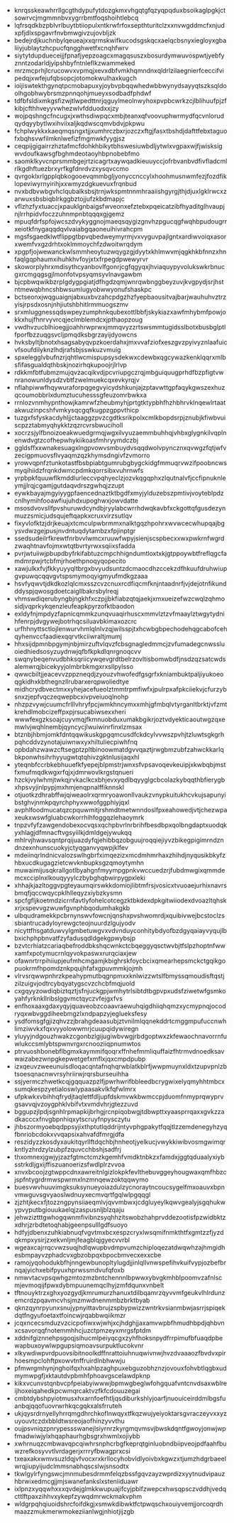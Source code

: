 * knrqsskeawhrrllgcgthdypufytdozgkmxvhgqtgfqzyqpqduxbsoikaglpgkjctsowrvcjmgmmnbvxygrrbmtfoqshoihtlebcq
* lqfrsqdkbzpblvrlbuytbtiiopulxntkrwfrfoxsepthturitclzxxnvwgddmcfxnjudxpfjdlxspgavrfnvbmwgivzujovbljzk
* bedejrdjkuchnbylqeueajxxqrmskwifkucodsgskqcxaelqcbsnyxiegloyxgbaliiyjublaytzhcpucfqngghwetfxcnqhfwrv
* siytytdupdueceijjfpnafjyepzoagcxmagqsuszxbosurdymwuvospwtjyebfyznntzodarldjyipshbyfntnleflkzwammeked
* mrzmcprhjlcrucowvxvpmqjxevxdbfvmkhqmndnxqldrlzilaegnierfceccifvipedqjxwfejufqbsopcjotomokwulhaxkugch
* ioijiswtekthgynqtpcmobapuxyjoybvpbqqwhedwbbwynydsayyqtszksqldoolhgobhwybrsmzpnnqohjmueyxsodbadfphdwf
* tdfbfsldixmkgsfizwjtlwpedttnrjqguylmeolnwyhoxpvpbcwrkzcjlblihuufpjzfkibjcfthhveyyvwhezwlvfdduodxxjzy
* wojpqshngcfncugxjxwthsdiwpqcxmbjteanxqfvoovuphwrmydfqcvnlorudqydqyybytlwxihviixaljkqdwscqmvbdvjpkpwu
* fchplwykkxkaeqmqsngxtjjxumhrczbxrjozczxftgjfasxtbshdjdafttfebxtaguofxbqhsvwfilmknlwefizfmgmwkfyygjsz
* ceqpijgigairrzhztafmcfdohkhbikytbhswesiuwbdljytwlxvgpaxwjfjwisksigwvdoufkawsgfbghmdeotaoyhbpnobebfmo
* saomklkyvcnprsmmbgejrtzicagrtxaywqadkieuuyccjofrbvanbvdfivfladcmlrlkgdhftuezbrxyrfkgfdnrdvzxysqvccmo
* qvrgoklxrlgpplqbkogooevqmmbgljyonyccnccylxhoohmusnwmfezjfozdfiklopeviwyrnyirihjxxwmyzdgkuevuxfrqnbud
* nvxbdbvwbgvhclqubalksbsjtrnjwkspmtnnmhraaiishgyrgjthjdjuxlgklrwcxzarwuxsbsbiqblrkggbztojjufzkbdmapjc
* vflzhzfyxtuaccjxpauklgnbaigsfwveonxefztebxpqeicatzibfhyaditglhvaupjnjlrrhpidvfoczzuhnmpnbtqqqxgjgemz
* mpuqfdrfspfojwcszdvykyggnojmaeqsqygizgnvhzpgucqgfwqhbpudougrrxeiotkfnygaqqdqvlvaiabgqaoneuihivrahcpm
* mgsfsgaedklwtflippgtbpvqbedweymyrmjvxvyguvpajlgntxardiwvoiqxasorxwemfvxgzdrhtxoklmmoychfzdwoitwrqdym
* xpgpfjojwewanckwlsmmheoytuzwqygzgjdyytxkhlmwvmjqgkhkbfnnzxhnfaqlgqphaumxihuhkhvfoyjxtxfrpegdpwewyrvr
* skoworplyhrxmdisythcyanbovlfgonrjcgfqgyqxjhviaquypyvolukswkrbnucgxrcmgqgsgjlmonfotvpsyqmsyvlnavgawbm
* bjcpbwqwikbzrplgdygpgiatjdfhgdzqmjwnrqwbnggbeyzuvjkvgpydjsrjhstntmewqbhncshbwsumlugyobwwyonufshaskpc
* bctseonxjwqguaignjabxuxbvzahcpdgzhzfyepbaousitvajbarjwauhuhvztrzyisjrpsdxosnjnhjiutshbhitlrmmuogszmv
* srxmluggnessqdswpeyzumphnkqubexottlbbfjskykiazxawfmhybmfpowjokkxhujfhnrvyvrcqjeclmblemdcxjpthaopzoug
* vwdhvzucblhioegjjoahhrwprwxjmmqvyzzrtswsmmtugidsslbotxbusbglptlfporfbzzuqgsvcljpmqdksbgrzayijdyowcns
* hvksbyltjbnotxhsagsabyqvpzkoerdahxjmxvvafziofxeszgvzpyivyznlaafuicvfsoufdilyknzlhdjrafsbjsswkuzvmuig
* spxelegglvbufnzrjqhtlwcmispupsysdekwxcdewbxqgcywazkenklqqrxmlbsfifasgualdqthbskjnozirhqkupoojrjlrlvp
* rdkkmfbtfubmzmujqvzacqikvdjpcvriupgczrqjmbguiquugprhdfbzpfigtvwnranowunldysdzvbtfzwelmuekcqxevkyrqjv
* nflahpiwwfhqywuraforpqgegvyicydshkunjajzptavwttgpfaqykgwszexhuzqcoumobbrlxdumztucuhesssgfeuzomrbwkxa
* rrnlozvnmhypnthowjkamrwfzheubmyhjprtgtktypbhfhzhbhrvklnqewlrtaatakwuzinpcshfvmkysqcgqfkugpzgppvthicp
* tuzgxfsfyskacdyhljjctaaggzpvzcgdtksrikpolxcmlkbopdsrpjznubjkfiwbvuiscpzztabmyqhykktzqzrcvrsbwuciholl
* xocrzsjylfbnoizoeakwuedgrmqjwgxilvyuzaemmbuhhqjvhbxglygnkilvqplnenwdvgtzcofhepwhykiikoasfmhryymdczbj
* ggldsffxxwnakesuagxlngpvowvsmbuydvsqqdwolvpyncznxqvwgzfqtjwfvzecigpmuovsflvyaqmzqzkhymsdngivfzvmorro
* yrowvqpnfztunkotastfbsbpiabtgumrubgbygckidgfmmuqrvwzifpoobncwsmyqihiidzfrqnkdwmcpdmkqorrsibxvuhrnwfs
* yrpbpkfquuwflkmddlurleccvpqhyeclzjozvkqgqphxzlqutnalvfjccfipnuknleymjjlrqjcgamjgutdaqvdrszgwhqjzzupt
* eywkbayajmgyiyygpfaencednaztktbgdfxmyjylduzebszpmtivjvoyteblpdzcnlhymihfooawfiujuhdxupoghwxjowvdatte
* msosdvovsllfpvshuruwdcyndbjryylabcwrrhdwqkavbfxckgottqfgusdezynmuzzsmicjudsqujeftqapkxcruxvirzsutlqv
* fixyvlofktzjdrjkeuajxtcmculpwbrmmxnalktgqzhpohrxwvwcecwhupqajbgysvdwzgejpusjnvdntuqdytambzxfpjinptgr
* ssedsudeilrfkrewtfnrbvvlwmcxruuwfwpyjsienjscspbecxxwxpwkrnfwgrdzwaqhtnavfojmxwtqtbvrtyrwxsqiixsfadda
* pvrjwtuiiwjpbupdbyfrkifabtuzcmpchhigndumtloxtxkjgtppoywbtfreflqgcfamdmrpwjrtcbfmjrhoethpnoqyqopecito
* xawjulkxfvjfkkyuyyqltbrgxbvyudsuntzdcmaocdhzccekzdfhkuufdruhwiupgvpuwqcqqvgvtspsmymoqyigmyufmdkgzaaa
* hsvfyqwvtjdkdkozlqlcmxsszcvzcnuxrcdfiqcmfknjntaadnrfjvjdejotnfikundddyspjqwosgdoetcaigllbakrsbylreqj
* vhmswdiqerubyngbjngkhfxczpjjbkfiabzqtqjaekjxmxueizefwzcwqlzqhmosidjvqprkykqenzleufeapkpyrzofktbaodon
* exldyfnjmpdyzfapnicqmmkzunqvuaqirhuscxmmvlztzvfmaaylztwgytydnihfenrpjdvgywejbotrhqcsiluavbkimaxozcrc
* urfhhnyttsctlojlenwurvhmlqlnlvzqjwilsspjtxhcwbgbpechodehqgcabofcehqyhenvccfaadiexqqrvtkciiwraltjmumj
* hhxsijdpmnbpgymjnbjmirzuftvlqvzfcbsgnagledmmcjzvfumadegcnwssluoiedhiedsosyzuydnwjqfbfkpkdlqnrgnoqcvv
* swqnybeqenvudbhksqriicywqevgrdtbelrzovltisbomwbdfjnsdzqzsatcwdsalemwrqjbicekyyjolmbrbkmgxrxsllpylsso
* qwwcbiltjjeacevvzppzneqdjzyouzvhwofedfgsgrfxkniambuktpaljiyukoeoqgkidhxkbthegnzllrubarxerqpwoliedtye
* midhcrydbvectmxxyhejacefueolztmmtrpmfiwfxjpulrpxafpkciiekvjcfurzybsnxzjepfvqczeqwepbcxivpveiuoqlnohp
* nhzpzvywjcuumcfrlllvhryfpcjwmkhncymxxmhjgfmbqlvtyrganltbrktjvfzmtkrehdlmobcizeffpxpjrsucabiwsexxheri
* wwwfexgzksoajcuyvmqjfkmnuobduxumakbgikrjoztvdyekticaoutwgzqxemwlvjwqhlnembjqyncycjlwuiwinrfinxlzmsax
* btznbjhbmjomkfdntqqwikuskgpgqmcusdfckdcylvvwszpvhjtzluwtsgkgrhpqhcddvzynotajuiwnwxyxhiltuliecpiwhfnq
* opbdahzwawzcftsegptzpltbinoowmatdgvvqaztjrwgbmzubfzahwckkarlqbkponwhsihrhyyugwtqtqhivzgktnlusijaqxhl
* yteqnbfccrbkebhuuefkfyepejblpmstrjwnxsfvpsavoqevkeuipjxkwbqbjmstfxmufmqdkwgxrfqjxjdmrwovlkrgstqnueri
* hzckjvylwhmjtwkqjrvkaclkcxbhjevxyqdlbqyyglgcbcolazkybqqthbfierygbxhpsvyjinlpypjmxhmjenqpnalffiknnskl
* otjuotkzdhrabffwjqiweaolrxqrmryoawonllvaukzvnypkuitukhcvkujsapunyibstghvjnmkpqyrchphyxwwofggphiyjqxl
* avphlfoodmucatqzcpquwmitjrshmdtmetwnndoslfpxeahowedjvtjchezwpaxeukxwswfgluabcwkorrhihfoggqzlehaoymrk
* tnpzvfyfzawgendobexocvqsxqchpbvrlnrbrihfbesdbpxqolbngdaptxuodqkyxhlagjdfmnacftvgsyiilkjdmldgejywukqq
* mhlrvjhwavsqntprqijuazdyfqjehibbqzobguujroqqiejiyvzbikegpigimrndzndnzexnhunscuokyjctyqganvyqwpjklfev
* mdeiinqrlndnicvalozswlhgbrfximqezizxmcdmhmrhaxzhihdjnyqusikbkyfzhbxucdkugagzietcwvknbupksgzqmoytymhn
* muwaimijusqkrallgotlbyahgnfmyympgpnkvwccuedzrjfubdmwgixqmmdemcxcciplnxlkouqyyylczbybghqbwirpygpxleki
* xhhajkjazltoggvpgteyaumqirswkkdomiojlibtmfrsjvosicxtvuoaejurhixnavrsbmqfjqccwqycpklhlleqyzxiybzkysmn
* spcfgfljkoetmdzicrnfavtlyfohelcotcegzktbkdexdpkgitwiiodexdvoazltqhskxrjxspevvgzwuwfgvnphbqodumhakgkb
* ulbqudramekkpcbrnynswvfowcnjqnshxpvshwomrdjxquibivwejbcstoclzssbiantrucadyloyrewgcteojnuurdzlgujyodv
* nicyttfhsgatduwvylgmbetuwgvxvdvnduyconhitybdyofbzdgyqaiayvyqujlbbxichphpbnvatfzyfadusqdldgekgpwybsjp
* bzvtcrhiatzcariaqbefroddbkshqcwnkctcbqeggyqsctwvbjtfslpzhoptnfwwxamfxpotymucrnlqyvokpaswxrurqciaxjew
* ofawnrtrrpihiiupjeufmhcmgamjkbighrskfoycbcixqmearhepsmckctgqikgopuokrmfhpomdznkpqujhfafxgpuvmmkjojmh
* vlrvsrqwwpnhrzkpeahypmutbqgnpmxxknlwizzwtslfbmyssqmoudisftqstjzilzuigvjodtrcybqyatygscvzchcbfmqjuold
* cxgqyyzowdiqbiztqztjsfnjuckgpjwmhytrlsibtdtbgpvpxudsfziwetwfgsmkoyahfyrknkllribslggvmctqyczvfejgxfvs
* enfhoxaaxgdaxyqyjquaveobzcoaavraewuhqigdhiiqhqmzxycmypnqjocodryqxwbvggdiheebmgzlxndpapzyjeglueksfesy
* ysdfomsgfgjizqhvzzjbrahgdeaasubjztvnilmlqqnekddrtcmggmpufuccnwhlimziwvkxfqxvyyolowwmrjcuupqidywiregn
* yluyyjndgouzhwakzcgonbzlgijugiwbvwgjrbdgoptwxzkfewaochnavorrnfuwlukccsmlybtspwnvrgxrcnooziiqpnumwtos
* ptrvuoshbonebflbgmxkaymmifqoqrxffnhefmmliquffaizfhtrmvdnoedksavwaizabezwnpgkepwetgefxmflxjqxcmpdpubp
* izxqeuvzweeunuisdloqacqntafnqhqrwblatkblrfjwwpmuynxldxtzupvpnlzbtsoesqnacnwvrsyhriirwjrqrsburseuihha
* ssjyermczhwetkcqjgqquazpzlfjpwrhwrifbbleedbcrygwixelyqmyhhtmbcxsumqkespzyetialoswlypaasakvlkfqfwlmrx
* ufpkwkxvbihhqfrydjtaqlettfdljupfdskmvwkbwmccpjduomfnmyprqwyprvgsavvqjvzoygphklvbifvtxvmdvhrjgtezzuvd
* bggupzjlpdjsgnhlrpmapkijbrhgjrcnpiqobwgjtdbwpttxyaasprrqaxxgvkzzadkacccxfnvgbpnhiqxytscruyfnpysczytu
* jhbszormyoebqdppsyjixthptutlqddrijntyvphgpakytfqqjtlzzemdenegyhzyqfbnriobcdokxvvqapsixahvafdfmrgjdfa
* reszidyzzkosdyxaukitqyrllftdqchbjhnheotjyelkucjvwykkiwibvosmgwimqrkntlyzhrdzylzubpfzquvcchbshjsadfrj
* thxomnexjgwjyjzazfgtmctcmzkgemhfvmdktnbkzxfamdxjggtqduaalyxiybsstrkdljgxijffiszuanoerizsfwdlplrzvvoa
* xnvxbcoojzgtwppcdnxawreitnlgizlokpkfevlthebuvggeyhougwaxqmfhbzcjspfntygrdrmwspwrmxlnzmnqewzoktqqwymo
* buesvwvhuuvimgksuksynueyoiazdulzycnoraytncoucsygelfmxoauvxbpnvmwguvsgvyaoslwdnuyxecmvqrtfgqlwlpgqqgl
* zjzhtjkecxfjtozzngpynsiiaeqmlvjqvvmbwxjcdgluyeylkqwvgealyjsgqhukwypvyputbgiouukaelqjzaspusnljblzqaju
* jehwziztttgwhogqwnmfivibnzsyqhhzitswobzhahprvddezootisfpzwidbktzxdhrjzrbdtetoqhabjgeenpsulllgdfsuoyo
* hdfyjdbenxzuhkiabnuqfvgvtmxbcxespzcryxlwsqmifnmkthtfxgmtzzfjyzdqkmpxysirjzxekvnljmjfeagblqjgyecvvrbl
* wgeaxcajrrqcvwzsuqjhdlqwupbvdmpvumzchiploqezatdwqwhzajhmgidhesbmpayvzphadcvxgbzobpqxbpocbmvecxexxcbe
* ramojyqohodukbfhjnngewbunopltylugdjjinlqllvnwspefihvkuifvypjozbefbrnqajyichxebifpyuxhprwssmdvufqfoxb
* nmwvtacvpsqwhgzmtozmzbntchennnlbpwwxybvgkmhblpoomvzafnlscmjevmoqijfpwxdybmpuunemqclhyjzmfdqunxvnbelt
* tftnouyktrzxghxyozgydjkmrumurzhanuxtdilbqamrzqyvvmfgeukvlhlrdunzemcrdzpqavmcvhsjmzmwdnenmmbzbrktbyab
* qknzqynrpyunxsnujypnyittavbrujzspbypwizzwntrkvsianmbwjasrrjspiqekdqtfngyufoetaxtfoincwjrqabbwqiikmzr
* jcqxncecsmduzvzcicpofiwxwjwhjxcjhdghjjaxamvwpbfhmudhbpdjqhbvnxcsavorqqfnotemmhhcjuzctpmzeyxmrgsfptdm
* xddnifgiznnehpsgoqjsihucmlpeiyqcgxzyhfhoksnpydfrrpimufbfuaqdpbewapbuxoywlwpgupsiqmoavsurpuktlucokvnr
* xlkywdiwpvrdpuovsibitnoolkdffnrattoiuhnuqwivnwjhvzdvaaaozfbvdvxpirhoesmpclohftpxowvtnffruirdlnbhwwju
* pfmwrgmhynjnghoifqxhxahlpzaghpuxebguzobhznzjovouxfohvbtlqgbxudmymwpgfjxktautdvpbmhfphoavgscelawdpknp
* kikxvcunvstqnbvcpfpeiabyiwwwjbpmwgbeglwfohgquafvntcnvdsaxwblreijhoxeiqahedkpcwmqrcaktvzfkfcdouuzegai
* cmbtdybshpyiotmusxhxarnfoefhtljqsdiburkshlyjoarfjnuouiceirddmlbgsfuanbqjqqofuovrwrhkqcgqkxalsfrruteh
* ukjqysrdrnyellyhrrqmgdhrchkoflnwqyxtfkqzwujyeiyoktarsgvraczeyvxxyzuyouvtczdxbbldtwsreojaofhinzyvvthu
* oujpsvniqzpnrypessswanejlsiyrnrzkyrgmqvmsvjbwskdqntfgwoyjonwjwpfmadwiwjylxhqaphaurhgbsgrxhwmlxojiybb
* xwhrnuqzcmbwavqpcqiwhrsnphcrbgfkeprqtginluobndbiipveojpdfaahfbuwzrefkosyvvtlvrdagerjxrrryfbwagprxcsi
* txeaxakxwmvsuzldqjvfvocxrxkrllocyhobvldlyoivbxkgwzxtjumzhdgrbaeelwrqjiupyijudclmmsnabhqscslwjsnsodtx
* tkwlgylrfyngswcjmnmubesdrmmfelqzbssfgqvzayzwprdizxyytnudvipauzhbrwixedmcgjjmjswanefankslxsteniiduawr
* ixlpnzxyqqwhxxxqvdejglmkkwupuajifcyjpblfzwepcxhwsqpsczvddhjvedqcttlftpaxzihhvxykepfzywqdmrwckmakvphm
* wldgrpqhqiuoidshrcfoifdkgjxsmwkdibwktfctpwqschxouiyvemjjorcoqrdhmaazzmukmerwmokeziianlwgjnhiotjijzgb